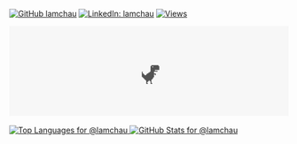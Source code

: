 [![GitHub lamchau](https://img.shields.io/github/followers/lamchau?label=follow&style=social)](https://github.com/lamchau)
[![LinkedIn: lamchau](https://img.shields.io/badge/-lamchau-blue?style=flat-square&logo=linkedin&logoColor=white&link=https://www.linkedin.com/in/lamchau/)](https://www.linkedin.com/in/lamchau/)
[![Views](https://visitor-badge.glitch.me/badge?page_id=lamchau)](#)

[![](https://github.com/lamchau/lamchau/blob/master/dino-roar.gif)](#)

<p>
  <a href="https://github.com/anuraghazra/github-readme-stats">
    <img alt="Top Languages for @lamchau" src="https://github-readme-stats.vercel.app/api/top-langs/?username=lamchau&layout=compact&hide_border=true">
  </a>
  <a href="https://github.com/anuraghazra/github-readme-stats">
    <img alt="GitHub Stats for @lamchau" src="https://github-readme-stats.vercel.app/api?username=lamchau&show_icons=true&hide_rank=true&count_private=false&disable_animations=true&hide_title=true&hide_border=true">
  </a>
</p>
